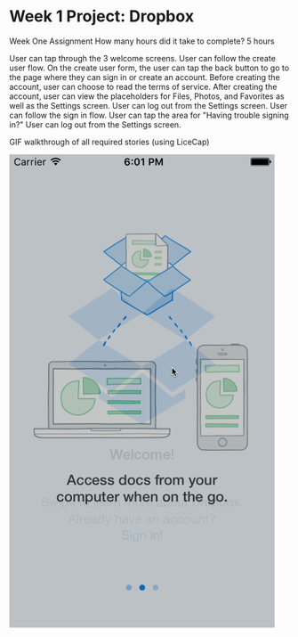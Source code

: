 # Week 1 Project: Dropbox
Week One Assignment
How many hours did it take to complete?
5 hours

User can tap through the 3 welcome screens.
User can follow the create user flow.
On the create user form, the user can tap the back button to go to the page where they can sign in or create an account.
Before creating the account, user can choose to read the terms of service.
After creating the account, user can view the placeholders for Files, Photos, and Favorites as well as the Settings screen.
User can log out from the Settings screen.
User can follow the sign in flow.
User can tap the area for "Having trouble signing in?"
User can log out from the Settings screen.

GIF walkthrough of all required stories (using LiceCap)

![alt tag](/Week_1_Dropbox.gif)
